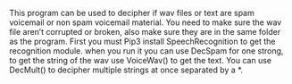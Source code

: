 This program can be used to decipher if wav files or text are spam voicemail or non spam voicemail material.
You need to make sure the wav file aren’t corrupted or broken, also make sure they are in the same folder as the program.
First you must Pip3 install SpeechRecognition to get the recognition module.
when you run it you can use DecSpam for one strong, to get the string of the wav use VoiceWav() to get the text.
You can use DecMult() to decipher multiple strings at once separated by a *.
